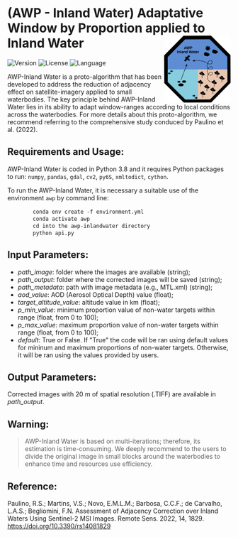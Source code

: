 # (AWP - Inland Water) Adaptative Window by Proportion applied to Inland Water <img src="img/awpinlandwater.svg" width="150" align="right" />
![Version](https://img.shields.io/badge/version-v0.0.1-blue)
![License](https://img.shields.io/badge/license-GPL%203.0-blue)
![Language](https://img.shields.io/badge/language-Python-blue)

AWP-Inland Water is a proto-algorithm that has been developed to address the reduction of adjacency effect on satellite-imagery applied to small waterbodies. The key principle behind AWP-Inland Water lies in its ability to adapt window-ranges according to local conditions across the waterbodies. For more details about this proto-algorithm, we recommend referring to the comprehensive study conduced by Paulino et al. (2022).   

## Requirements and Usage:

AWP-Inland Water is coded in Python 3.8 and it requires Python packages to run: `numpy`, `pandas`, `gdal`, `cv2`, `py6S`, `xmltodict`, `cython`. 

To run the AWP-Inland Water, it is necessary a suitable use of the environment `awp` by command line:

            conda env create -f environment.yml
            conda activate awp
            cd into the awp-inlandwater directory
            python api.py

## Input Parameters:
* *path_image*: folder where the images are available (string);
* *path_output*: folder where the corrected images will be saved (string);
* *path_metadata*: path with image metadata (e.g., MTL.xml) (string);
* *aod_value*: AOD (Aerosol Optical Depth) value (float);
* *target_altitude_value*: altitude value in km (float);
* *p_min_value*: minimum proportion value of non-water targets within range (float, from 0 to 100);
* *p_max_value*: maximum proportion value of non-water targets within range (float, from 0 to 100);
* *default*: True or False. If "True" the code will be ran using default values for mininum and maximum proportions of non-water targets. Otherwise, it will be ran using the values provided by users.
        
## Output Parameters:
Corrected images with 20 m of spatial resolution (.TIFF) are available in *path_output*.

## Warning:

> AWP-Inland Water is based on multi-iterations; therefore, its estimation is time-consuming. We deeply recommend to the users to divide the original image in small blocks around the waterbodies to enhance time and resources use efficiency.

## Reference:

Paulino, R.S.; Martins, V.S.; Novo, E.M.L.M.; Barbosa, C.C.F.; de Carvalho, L.A.S.; Begliomini, F.N. Assessment of Adjacency Correction over Inland Waters Using Sentinel-2 MSI Images. Remote Sens. 2022, 14, 1829. https://doi.org/10.3390/rs14081829
